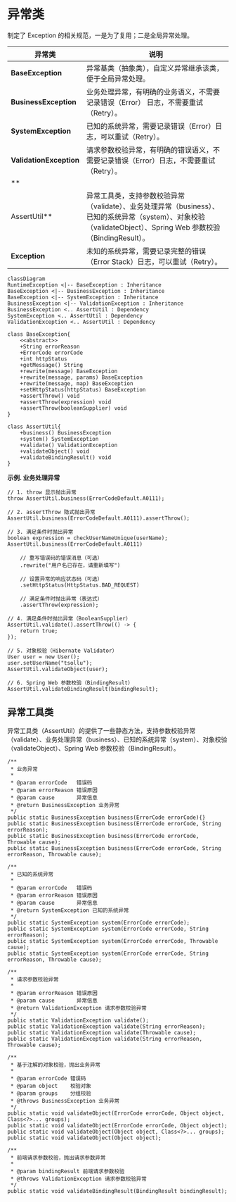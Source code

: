 # 异常类

制定了 Exception 的相关规范，一是为了复用；二是全局异常处理。

| 异常类 | 说明 |
| ---- | ---- | 
| **BaseException** | 异常基类（抽象类），自定义异常继承该类，便于全局异常处理。 | 
| **BusinessException** | 业务处理异常，有明确的业务语义，不需要记录错误（Error） 日志，不需要重试（Retry）。 | 
| **SystemException** | 已知的系统异常，需要记录错误（Error）日志，可以重试（Retry）。 | 
| **ValidationException** | 请求参数校验异常，有明确的错误语义，不需要记录错误（Error）日志，不需要重试（Retry）。 | 
| **
AssertUtil** | 异常工具类，支持参数校验异常（validate）、业务处理异常（business）、已知的系统异常（system）、对象校验（validateObject）、Spring Web 参数校验（BindingResult）。 | 
| __Exception__ | 未知的系统异常，需要记录完整的错误（Error Stack）日志，可以重试（Retry）。 | 

```mermaid
classDiagram
RuntimeException <|-- BaseException : Inheritance
BaseException <|-- BusinessException : Inheritance
BaseException <|-- SystemException : Inheritance
BusinessException <|-- ValidationException : Inheritance
BusinessException <.. AssertUtil : Dependency
SystemException <.. AssertUtil : Dependency
ValidationException <.. AssertUtil : Dependency

class BaseException{
    <<abstract>>
    +String errorReason
    +ErrorCode errorCode
    +int httpStatus
    +getMessage() String
    +rewrite(message) BaseException
    +rewrite(message, params) BaseException
    +rewrite(message, map) BaseException
    +setHttpStatus(httpStatus) BaseException
    +assertThrow() void
    +assertThrow(expression) void
    +assertThrow(booleanSupplier) void
}

class AssertUtil{
    +business() BusinessException
    +system() SystemException
    +validate() ValidationException
    +validateObject() void
    +validateBindingResult() void
}
```

**示例. 业务处理异常**

``` title="示例"
// 1. throw 显示抛出异常
throw AssertUtil.business(ErrorCodeDefault.A0111);

// 2. assertThrow 隐式抛出异常
AssertUtil.business(ErrorCodeDefault.A0111).assertThrow();

// 3. 满足条件时抛出异常
boolean expression = checkUserNameUnique(userName);
AssertUtil.business(ErrorCodeDefault.A0111)
    
    // 重写错误码的错误消息（可选）
    .rewrite("用户名已存在，请重新填写")
    
    // 设置异常的响应状态码（可选）
    .setHttpStatus(HttpStatus.BAD_REQUEST)
    
    // 满足条件时抛出异常（表达式）
    .assertThrow(expression);

// 4. 满足条件时抛出异常（BooleanSupplier）
AssertUtil.validate().assertThrow(() -> {
    return true;
});

// 5. 对象校验（Hibernate Validator）
User user = new User();
user.setUserName("tsollu");
AssertUtil.validateObject(user);

// 6. Spring Web 参数校验（BindingResult）
AssertUtil.validateBindingResult(bindingResult);
```

## 异常工具类

异常工具类（AssertUtil）的提供了一些静态方法，支持参数校验异常（validate）、业务处理异常（business）、已知的系统异常（system）、对象校验（validateObject）、Spring
Web 参数校验（BindingResult）。

``` title="AssertUtil.java"
/**
 * 业务异常
 *
 * @param errorCode   错误码
 * @param errorReason 错误原因
 * @param cause       异常信息
 * @return BusinessException 业务异常
 */
public static BusinessException business(ErrorCode errorCode){}
public static BusinessException business(ErrorCode errorCode, String errorReason);
public static BusinessException business(ErrorCode errorCode, Throwable cause);
public static BusinessException business(ErrorCode errorCode, String errorReason, Throwable cause);

/**
 * 已知的系统异常
 *
 * @param errorCode   错误码
 * @param errorReason 错误原因
 * @param cause       异常信息
 * @return SystemException 已知的系统异常
 */
public static SystemException system(ErrorCode errorCode);
public static SystemException system(ErrorCode errorCode, String errorReason);
public static SystemException system(ErrorCode errorCode, Throwable cause);
public static SystemException system(ErrorCode errorCode, String errorReason, Throwable cause);

/**
 * 请求参数校验异常
 *
 * @param errorReason 错误原因
 * @param cause       异常信息
 * @return ValidationException 请求参数校验异常
 */
public static ValidationException validate();
public static ValidationException validate(String errorReason);
public static ValidationException validate(Throwable cause);
public static ValidationException validate(String errorReason, Throwable cause);

/**
 * 基于注解的对象校验，抛出业务异常
 *
 * @param errorCode 错误码
 * @param object    校验对象
 * @param groups    分组校验
 * @throws BusinessException 业务异常
 */
public static void validateObject(ErrorCode errorCode, Object object, Class<?>... groups);
public static void validateObject(ErrorCode errorCode, Object object);
public static void validateObject(Object object, Class<?>... groups);
public static void validateObject(Object object);

/**
 * 前端请求参数校验，抛出请求参数异常
 *
 * @param bindingResult 前端请求参数校验
 * @throws ValidationException 请求参数校验异常
 */
public static void validateBindingResult(BindingResult bindingResult);
```
